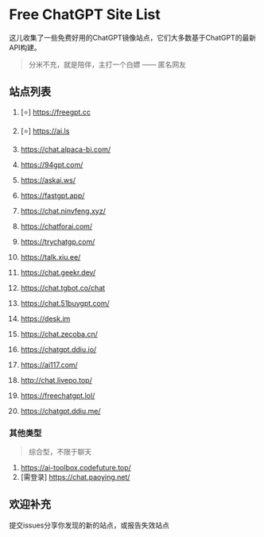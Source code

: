 # Free ChatGPT Site List

这儿收集了一些免费好用的ChatGPT镜像站点，它们大多数基于ChatGPT的最新API构建。

> 分米不充，就是陪伴，主打一个白嫖 —— 匿名网友

## 站点列表

1. [⭐] https://freegpt.cc

2. [⭐] https://ai.ls

3. https://chat.alpaca-bi.com/

4. https://94gpt.com/

5. https://askai.ws/

6. https://fastgpt.app/

7. https://chat.ninvfeng.xyz/

8. https://chatforai.com/

9. https://trychatgp.com/

10. https://talk.xiu.ee/

11. https://chat.geekr.dev/

12. https://chat.tgbot.co/chat

13. https://chat.51buygpt.com/

14. https://desk.im

15. https://chat.zecoba.cn/

16. https://chatgpt.ddiu.io/

17. https://ai117.com/

18. http://chat.livepo.top/

19. https://freechatgpt.lol/

20. https://chatgpt.ddiu.me/

### 其他类型
>综合型，不限于聊天
1. https://ai-toolbox.codefuture.top/
2. [需登录] https://chat.paoying.net/ 



## 欢迎补充
提交issues分享你发现的新的站点，或报告失效站点 